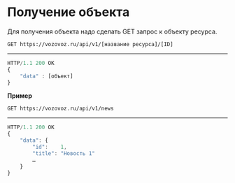 # Получение объекта

Для получения объекта надо сделать GET запрос к объекту ресурса.

`GET https://vozovoz.ru/api/v1/[название ресурса]/[ID]`

---

```js
HTTP/1.1 200 OK
{
    "data" : [объект]
}
```

**Пример**

`GET https://vozovoz.ru/api/v1/news`

---

```js
HTTP/1.1 200 OK
{
    "data": {
        "id":    1,
        "title": "Новость 1"
        …
    }
}
```

